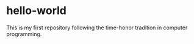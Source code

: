 # hello-world
This is my first repository following the time-honor tradition in computer programming.
